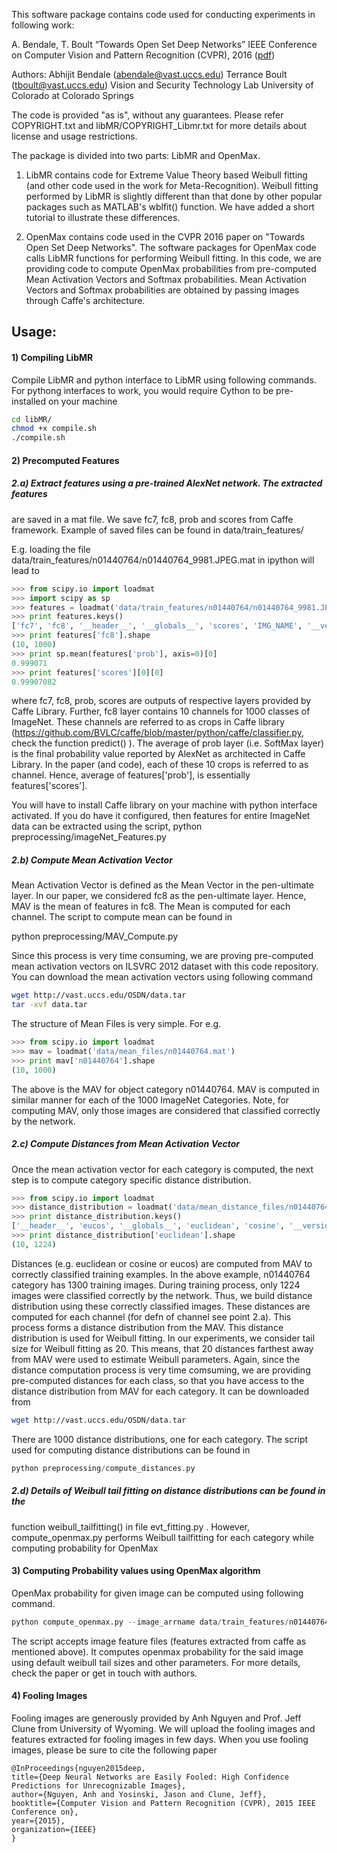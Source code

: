 This software package contains code used for conducting experiments in
following work:

A. Bendale, T. Boult “Towards Open Set Deep Networks” IEEE Conference on 
Computer Vision and Pattern Recognition (CVPR), 2016 ([pdf](http://vast.uccs.edu/~abendale/papers/0348.pdf))

Authors: Abhijit Bendale (abendale@vast.uccs.edu)
Terrance Boult (tboult@vast.uccs.edu)
Vision and Security Technology Lab
University of Colorado at Colorado Springs

The code is provided "as is", without any guarantees. Please refer
COPYRIGHT.txt and libMR/COPYRIGHT_Libmr.txt for more details
about license and usage restrictions.


The package is divided into two parts: LibMR and OpenMax. 

1) LibMR contains code for Extreme Value Theory based Weibull fitting (and other
code used in the work for Meta-Recognition). Weibull fitting performed by 
LibMR is slightly different than that done by other popular packages such as
MATLAB's wblfit() function. We have added a short tutorial to illustrate
these differences.

2) OpenMax contains code used in the CVPR 2016 paper on "Towards Open Set Deep 
Networks". The software packages for OpenMax code calls LibMR functions for 
performing Weibull fitting. In this code, we are providing code to compute
OpenMax probabilities from pre-computed Mean Activation Vectors and Softmax
probabilities. Mean Activation Vectors and Softmax probabilities are obtained
by passing images through Caffe's architecture. 



## Usage:


#### 1) Compiling LibMR

Compile LibMR and python interface to LibMR using following commands.
For pythong interfaces to work, you would require Cython to be pre-installed
on your machine
```bash
cd libMR/
chmod +x compile.sh
./compile.sh
```

#### 2) Precomputed Features
##### 2.a) Extract features using a pre-trained AlexNet network. The extracted features
are saved in a mat file. We save fc7, fc8, prob and scores from Caffe framework.
Example of saved files can be found in data/train_features/

E.g. loading the file data/train_features/n01440764/n01440764_9981.JPEG.mat in ipython
will lead to 

```python
>>> from scipy.io import loadmat
>>> import scipy as sp
>>> features = loadmat('data/train_features/n01440764/n01440764_9981.JPEG.mat')
>>> print features.keys()
['fc7', 'fc8', '__header__', '__globals__', 'scores', 'IMG_NAME', '__version__', 'prob']
>>> print features['fc8'].shape
(10, 1000)
>>> print sp.mean(features['prob'], axis=0)[0]
0.999071
>>> print features['scores'][0][0]
0.99907082
```

where fc7, fc8, prob, scores are outputs of respective layers provided by Caffe Library.
Further, fc8 layer contains 10 channels for 1000 classes of ImageNet. These channels are
referred to as crops in Caffe library (https://github.com/BVLC/caffe/blob/master/python/caffe/classifier.py, check the function predict() ). The average of prob layer (i.e. SoftMax layer) is the
final probability value reported by AlexNet as architected in Caffe Library. In the paper (and
code), each of these 10 crops is referred to as channel. Hence, average of features['prob'],
is essentially features['scores']. 

You will have to install Caffe library on your machine with python interface activated. If you do
have it configured, then features for entire ImageNet data can be extracted using the script,
python preprocessing/imageNet_Features.py

##### 2.b) Compute Mean Activation Vector
Mean Activation Vector is defined as the Mean Vector in the pen-ultimate layer. In our paper,
we considered fc8 as the pen-ultimate layer. Hence, MAV is the mean of features in fc8. 
The Mean is computed for each channel. The script to compute mean can be found in 

python preprocessing/MAV_Compute.py

Since this process is very time consuming, we are proving pre-computed mean activation vectors
on ILSVRC 2012 dataset with this code repository. You can download the mean activation vectors
using following command

```bash
wget http://vast.uccs.edu/OSDN/data.tar
tar -xvf data.tar
```
The structure of Mean Files is very simple. For e.g.

```python
>>> from scipy.io import loadmat
>>> mav = loadmat('data/mean_files/n01440764.mat')
>>> print mav['n01440764'].shape
(10, 1000)
```

The above is the MAV for object category n01440764. MAV is computed in similar manner for each
of the 1000 ImageNet Categories. Note, for computing MAV, only those images are considered that 
classified correctly by the network.

##### 2.c) Compute Distances from Mean Activation Vector

Once the mean activation vector for each category is computed, the next step is to 
compute category specific distance distribution. 

```python
>>> from scipy.io import loadmat
>>> distance_distribution = loadmat('data/mean_distance_files/n01440764_distances.mat')
>>> print distance_distribution.keys()
['__header__', 'eucos', '__globals__', 'euclidean', 'cosine', '__version__']
>>> print distance_distribution['euclidean'].shape
(10, 1224)
```

Distances (e.g. euclidean or cosine or eucos) are computed from MAV to correctly classified 
training examples. In the above example, n01440764 category has 1300 training images.
During training process, only 1224 images were classified correctly by the network. Thus, we build
distance distribution using these correctly classified images. These distances are computed 
for each channel (for defn of channel see point 2.a). This process forms a distance 
distribution from the MAV. This distance distribution is used for Weibull fitting. In our 
experiments, we consider tail size for Weibull fitting as 20. This means, that 20 distances
farthest away from MAV were used to estimate Weibull parameters. Again, since the distance
 computation process is very time comsuming, we are providing pre-computed distances for
each class, so that you have access to the distance distribution from MAV for each
category. It can be downloaded from

```bash
wget http://vast.uccs.edu/OSDN/data.tar
```

There are 1000 distance distributions, one for each category. The script used for computing
distance distributions can be found in

```python
python preprocessing/compute_distances.py
```

##### 2.d) Details of Weibull tail fitting on distance distributions can be found in the
function weibull_tailfitting() in file evt_fitting.py . However, compute_openmax.py performs
Weibull tailfitting for each category while computing probability for OpenMax
	
#### 3) Computing Probability values using OpenMax algorithm

OpenMax probability for given image can be computed using following command.

```python
python compute_openmax.py --image_arrname data/train_features/n01440764/n01440764_14280.JPEG.mat
```

The script accepts image feature files (features extracted from caffe as mentioned above). It computes openmax probability for the said image using default weibull tail sizes and other parameters. For more details, check the paper or get in touch with authors.

#### 4) Fooling Images
Fooling images are generously provided by Anh Nguyen and Prof. Jeff Clune from University of Wyoming. We will upload the fooling images and features extracted for fooling images in few days. When you use fooling images, please be sure to cite the following paper

```
@InProceedings{nguyen2015deep,
title={Deep Neural Networks are Easily Fooled: High Confidence Predictions for Unrecognizable Images},
author={Nguyen, Anh and Yosinski, Jason and Clune, Jeff},
booktitle={Computer Vision and Pattern Recognition (CVPR), 2015 IEEE Conference on},
year={2015},
organization={IEEE}
}
```


